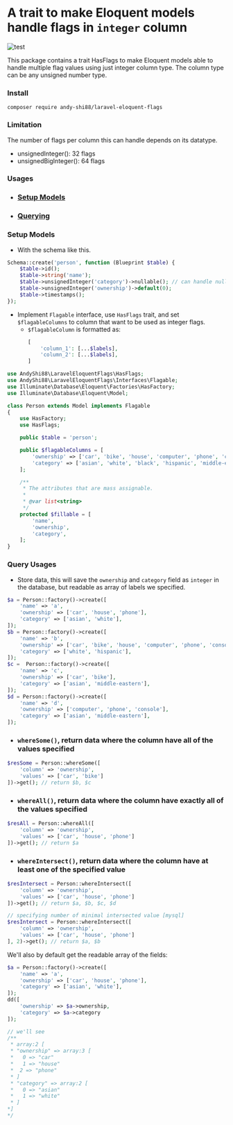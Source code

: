 # A trait to make Eloquent models handle flags in `integer` column

![test](https://github.com/andy-shi88/laravel-eloquent-flags/actions/workflows/test.yml/badge.svg)

This package contains a trait HasFlags to make Eloquent models able to handle multiple flag values using just integer column type. The column type can be any unsigned number type.

### Install

```
composer require andy-shi88/laravel-eloquent-flags
```


### Limitation

The number of flags per column this can handle depends on its datatype.
- unsignedInteger(): 32 flags
- unsignedBigInteger(): 64 flags

### Usages

- ### [Setup Models](#setup-models)

- ### [Querying](#querying)

### <div id="setup-models"></div>
### Setup Models
- With the schema like this.
```php
Schema::create('person', function (Blueprint $table) {
    $table->id();
    $table->string('name');
    $table->unsignedInteger('category')->nullable(); // can handle nullable field
    $table->unsignedInteger('ownership')->default(0);
    $table->timestamps();
});
```

- Implement `Flagable` interface, use `HasFlags` trait, and set `$flagableColumns` to column that want to be used as integer flags.
    - `$flagableColumn` is formatted as:
        ```php
        [
            'column_1': [...$labels],
            'column_2': [...$labels],
        ]
        ```
```php
use AndyShi88\LaravelEloquentFlags\HasFlags;
use AndyShi88\LaravelEloquentFlags\Interfaces\Flagable;
use Illuminate\Database\Eloquent\Factories\HasFactory;
use Illuminate\Database\Eloquent\Model;

class Person extends Model implements Flagable
{
    use HasFactory;
    use HasFlags;

    public $table = 'person';

    public $flagableColumns = [
        'ownership' => ['car', 'bike', 'house', 'computer', 'phone', 'console'],
        'category' => ['asian', 'white', 'black', 'hispanic', 'middle-eastern'],
    ];

    /**
     * The attributes that are mass assignable.
     *
     * @var list<string>
     */
    protected $fillable = [
        'name',
        'ownership',
        'category',
    ];
}
```


### <div id="querying"></div>
### Query Usages

- Store data, this will save the `ownership` and `category` field as `integer` in the database, but readable as array of labels we specified.

```php
$a = Person::factory()->create([
    'name' => 'a',
    'ownership' => ['car', 'house', 'phone'],
    'category' => ['asian', 'white'],
]);
$b = Person::factory()->create([
    'name' => 'b',
    'ownership' => ['car', 'bike', 'house', 'computer', 'phone', 'console'],
    'category' => ['white', 'hispanic'],
]);
$c =  Person::factory()->create([
    'name' => 'c',
    'ownership' => ['car', 'bike'],
    'category' => ['asian', 'middle-eastern'],
]);
$d = Person::factory()->create([
    'name' => 'd',
    'ownership' => ['computer', 'phone', 'console'],
    'category' => ['asian', 'middle-eastern'],
]);
```

- ### `whereSome()`, return data where the column have all of the values specified
```php
$resSome = Person::whereSome([
    'column' => 'ownership',
    'values' => ['car', 'bike']
])->get(); // return $b, $c
```

- ### `whereAll()`, return data where the column have exactly all of the values specified
```php
$resAll = Person::whereAll([
    'column' => 'ownership',
    'values' => ['car', 'house', 'phone']
])->get(); // return $a
```

- ### `whereIntersect()`, return data where the column have at least one of the specified value
```php
$resIntersect = Person::whereIntersect([
    'column' => 'ownership',
    'values' => ['car', 'house', 'phone']
])->get(); // return $a, $b, $c, $d

// specifying number of minimal intersected value [mysql]
$resIntersect = Person::whereIntersect([
    'column' => 'ownership',
    'values' => ['car', 'house', 'phone']
], 2)->get(); // return $a, $b
```


We'll also by default get the readable array of the fields:
```php
$a = Person::factory()->create([
    'name' => 'a',
    'ownership' => ['car', 'house', 'phone'],
    'category' => ['asian', 'white'],
]);
dd([
    'ownership' => $a->ownership,
    'category' => $a->category
]);

// we'll see
/**
 * array:2 [
 * "ownership" => array:3 [
 *   0 => "car"
 *   1 => "house"
 *  2 => "phone"
 * ]
 * "category" => array:2 [
 *   0 => "asian"
 *   1 => "white"
 * ]
*]
*/
```